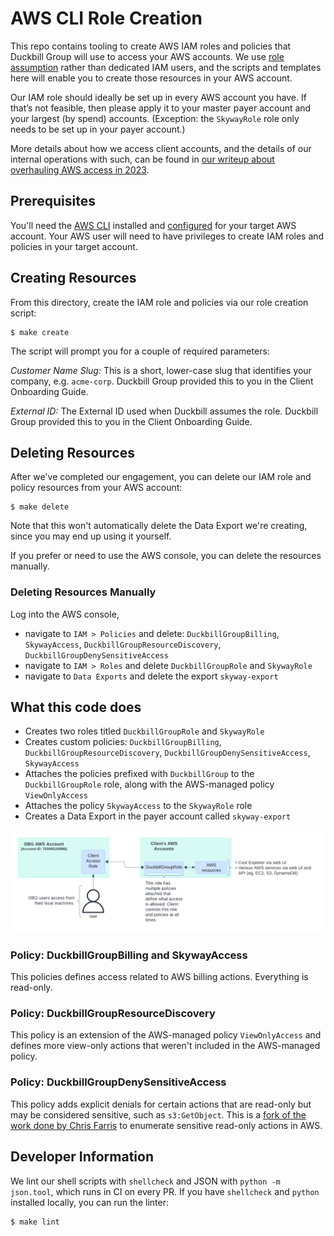 # AWS CLI Role Creation

This repo contains tooling to create AWS IAM roles and policies that Duckbill Group will use to access your AWS accounts. We use [role assumption](https://docs.aws.amazon.com/STS/latest/APIReference/API_AssumeRole.html) rather than dedicated IAM users, and the scripts and templates here will enable you to create those resources in your AWS account.

Our IAM role should ideally be set up in every AWS account you have. If that’s not feasible, then please apply it to your master payer account and your largest (by spend) accounts. (Exception: the `SkywayRole` role only needs to be set up in your payer account.)

More details about how we access client accounts, and the details of our internal operations with such, can be found in [our writeup about overhauling AWS access in 2023](https://www.duckbillgroup.com/blog/overhauling-aws-account-access-with-terraform-granted-and-gitops/).

## Prerequisites

You'll need the [AWS CLI](https://aws.amazon.com/cli/) installed and [configured](https://docs.aws.amazon.com/cli/latest/userguide/cli-chap-configure.html) for your target AWS account. Your AWS user will need to have privileges to create IAM roles and policies in your target account.

## Creating Resources

From this directory, create the IAM role and policies via our role creation script:

    $ make create

The script will prompt you for a couple of required parameters:

*Customer Name Slug:* This is a short, lower-case slug that identifies your company, e.g. `acme-corp`. Duckbill Group provided this to you in the Client Onboarding Guide.

*External ID:* The External ID used when Duckbill assumes the role. Duckbill Group provided this to you in the Client Onboarding Guide.

## Deleting Resources

After we've completed our engagement, you can delete our IAM role and policy resources from your AWS account:

    $ make delete

Note that this won't automatically delete the Data Export we're creating, since you may end up using it yourself.

If you prefer or need to use the AWS console, you can delete the resources manually.

### Deleting Resources Manually

Log into the AWS console,

 - navigate to `IAM > Policies` and delete: `DuckbillGroupBilling`, `SkywayAccess`, `DuckbillGroupResourceDiscovery`, `DuckbillGroupDenySensitiveAccess`
 - navigate to `IAM > Roles` and delete `DuckbillGroupRole` and `SkywayRole`
 - navigate to `Data Exports` and delete the export `skyway-export`

## What this code does

* Creates two roles titled `DuckbillGroupRole` and `SkywayRole`
* Creates custom policies: `DuckbillGroupBilling`, `DuckbillGroupResourceDiscovery`, `DuckbillGroupDenySensitiveAccess`, `SkywayAccess`
* Attaches the policies prefixed with `DuckbillGroup` to the `DuckbillGroupRole` role, along with the AWS-managed policy `ViewOnlyAccess`
* Attaches the policy `SkywayAccess` to the `SkywayRole` role
* Creates a Data Export in the payer account called `skyway-export`

![Access diagram](access-diagram.png)

### Policy: DuckbillGroupBilling and SkywayAccess

This policies defines access related to AWS billing actions. Everything is read-only.

### Policy: DuckbillGroupResourceDiscovery

This policy is an extension of the AWS-managed policy `ViewOnlyAccess` and defines more view-only actions that weren't included in the AWS-managed policy.

### Policy: DuckbillGroupDenySensitiveAccess

This policy adds explicit denials for certain actions that are read-only but may be considered sensitive, such as `s3:GetObject`. This is a [fork of the work done by Chris Farris](https://www.chrisfarris.com/post/sensitive_iam_actions/) to enumerate sensitive read-only actions in AWS.


## Developer Information

We lint our shell scripts with `shellcheck` and JSON with `python -m json.tool`, which runs in CI on every PR. If you have `shellcheck` and `python` installed locally, you can run the linter:

    $ make lint
